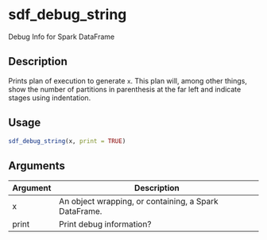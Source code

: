 # sdf_debug_string


Debug Info for Spark DataFrame




## Description

Prints plan of execution to generate ``x``. This plan will, among other things, show the
number of partitions in parenthesis at the far left and indicate stages using indentation.





## Usage
```r
sdf_debug_string(x, print = TRUE)
```




## Arguments


Argument      |Description
------------- |----------------
x | An  object wrapping, or containing, a Spark DataFrame.
print | Print debug information?







